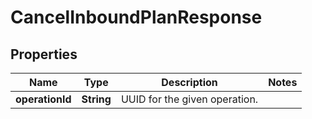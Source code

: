 
# CancelInboundPlanResponse

## Properties
Name | Type | Description | Notes
------------ | ------------- | ------------- | -------------
**operationId** | **String** | UUID for the given operation. | 



